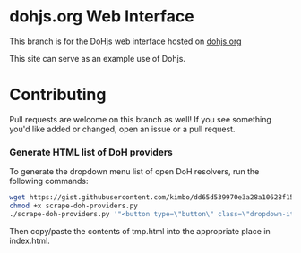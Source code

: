 # dohjs.org Web Interface
This branch is for the DoHjs web interface hosted on [dohjs.org](https://dohjs.org)

This site can serve as an example use of Dohjs.

# Contributing

Pull requests are welcome on this branch as well! If you see something you'd like added or changed, open an issue or a pull request.

### Generate HTML list of DoH providers

To generate the dropdown menu list of open DoH resolvers, run the following commands:

```bash
wget https://gist.githubusercontent.com/kimbo/dd65d539970e3a28a10628f15398247b/raw/b64b414987126fe06e78f34f5780f88707b8df16/scrape-doh-providers.py
chmod +x scrape-doh-providers.py
./scrape-doh-providers.py '"<button type=\"button\" class=\"dropdown-item\" data-dohurl=\"{}\">{} ({})</button>".format(o["url"], o["name"], o["url"])' > tmp.html
```

Then copy/paste the contents of tmp.html into the appropriate place in index.html.
